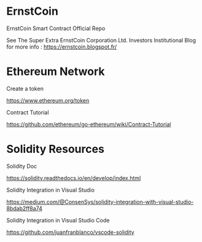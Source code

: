 # ErnstCoin
ErnstCoin Smart Contract Official Repo

See The Super Extra ErnstCoin Corporation Ltd. Investors Institutional Blog  for more info :
https://ernstcoin.blogspot.fr/

# Ethereum Network
Create a token

https://www.ethereum.org/token

Contract Tutorial

https://github.com/ethereum/go-ethereum/wiki/Contract-Tutorial

# Solidity Resources
Solidity Doc

https://solidity.readthedocs.io/en/develop/index.html

Solidity Integration in Visual Studio

https://medium.com/@ConsenSys/solidity-integration-with-visual-studio-8bdab2ff8a74

Solidity Integration in Visual Studio Code

https://github.com/juanfranblanco/vscode-solidity
